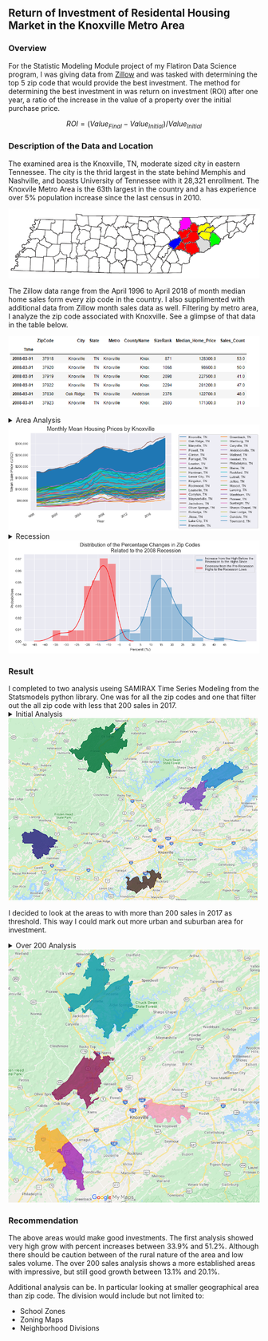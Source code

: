
## Return of Investment of Residental Housing Market in the Knoxville Metro Area

### Overview

For the Statistic Modeling Module project of my Flatiron Data Science program, I was giving data from [Zillow](https://www.zillow.com/research/data/) and was tasked with determining the top 5 zip code that would provide the best investment. The method for determining the best investment in was return on investment (ROI) after one year, a ratio of the increase in the value of a property over the initial purchase price.

$$ROI  = (Value_{Final} - Value_{Initial})/ Value_{Initial}$$


### Description of the Data and Location

The examined area is the Knoxville, TN, moderate sized city in eastern Tennessee. The city is the thrid largest in the state behind Memphis and Nashville, and boasts University of Tennessee with it 28,321 enrollment. The Knoxvile Metro Area is the 63th largest in the country and a has experience over 5% population increase since the last census in 2010. 

<img src='images/Knoxville-Sevierville-La_Follette_CSA.png'/>

The Zillow data range from the April 1996 to April 2018 of month median home sales form every zip code in the country.   I also supplimented with additional data from Zillow month sales data as well. Filtering by metro area, I analyze the zip code associated with Knoxville. See a glimpse of that data in the table below.

![](images/DF_.png)

<details><summary>Area Analysis</summary>

There are 57 zip codes in the area with 3 multiple zip code municipalities. Knoxville is the most with 14, and smaller cities in neighboring county make up the other two, Maryville (3), and Lenoir City (2). Maryville, the next largest, is located south of Knoxville and close to the airport and has a small liberal arts college that bares its name. Lenoir City is southwest and has a wide geography area, but it is quite narrow because city expansion along state route TN-321, a main thru fare with many businesses. The rest (38) have only one zip code. 

<img src='images/Muni.png'/>

In 2017, the top ten zip code by number sales (597–997 sales) were spread among four municipalities, Knoxville with seven of the top zip codes and Maryville, Oak Ridge, and Farragut with one each. Knoxville is by far the largest city in the area. Oak Ridge and Farragut are both suburbs west of Knoxville. Farragut is an affluent town in the same county as Knoxville (Knox County). Oak Ridge is farther northwest of Knoxville, and boasts large federal nuclear facilities and national laboratory that provides the major industry for the city and is important for the entire area.

Looking at pricing trends, most the zip codes follow the same general pattern. There is steady growth from the mid 1990's to the 2007–2008 recession where most pricing decreased . A pricing trough developed post 2009 and into the early 2010's followed by a return to steady growth to the present. 

</details>
<img src='images/Zip_Map.png'/>

<details><summary>Recession</summary>

All the zip codes experienced a drop in median home price ranging from 6.8% to 36.6% with an average of 15.6% . Although there were zip codes that have not recovered from the recession, most zip codes saw an increase from pre-recession highs with the average zip code 15.7% higher post crash. Even the non recovering zip codes are see a uptrend in the last five years.

</details>
<img src='images/Crash.png'/>

### Result

<body>I completed to two analysis useing SAMIRAX Time Series Modeling from the Statsmodels python library. One was for all the zip codes and one that filter out the all zip code with less that 200 sales in 2017. </body>

<details><summary>Initial Analysis</summary>

Below is the projected sales for the top zip  code with ROI's ranging from 
33.9% to 51.2% annual increase.

<img src='images/Table_Zip.png'/>


<img src='images/Price_Projection.png'/>

After looking at the map of the zip codes and with my knowledge of the area, I noticed that they we are in rural areas. The areas were all on the outskirt in the city centers. As you can see below the select zip code had small numbers of annual sales. 

<img src='images/ROI_Sales.png'/>
</details>
<img src='images/Top_5_Zip_Code_Knoxville.png'/>


I decided to look at the areas to with more than 200 sales in 2017 as threshold. This way I could mark out more urban and suburban area for investment.

<details><summary>Over 200 Analysis</summary>

Below is the projected sales for the top zip  code with ROI's ranging from 
13.1% to 20.1%.

<img src='images/Table_Zip200.png'/>

<img src='images/Price_Projection200.png'/>

Zip codes selected were closer to populated areas. The area sales where spread out among the other zip code sales totals.

<img src='images/ROI_Sales200.png'/>
</details>
<img src='images/Top_5_Zip_Code_Knoxville_Under_200.png'/>

### Recommendation

The above areas would make good investments. The first analysis showed very high grow with percent increases between 33.9% and  51.2%. Although there should be caution between of the rural nature of the area and low sales volume. The over 200 sales analysis shows a more established areas with impressive, but still good growth between 13.1% and  20.1%.

Additional analysis can be. In particular looking at smaller geographical area than zip code. The division would include but not limited to:
<ul>
    <li>School Zones</li>
    <li>Zoning Maps</li>
    <li>Neighborhood Divisions</li>
</ul>
